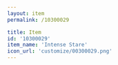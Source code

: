 ```yaml
---
layout: item
permalink: /10300029

title: Item
id: '10300029'
item_name: 'Intense Stare'
icon_url: 'customize/00300029.png'
---
```

